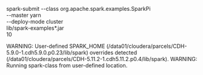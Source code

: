  spark-submit --class org.apache.spark.examples.SparkPi \
     --master yarn \
     --deploy-mode cluster \
     lib/spark-examples*.jar \
     10


WARNING: User-defined SPARK_HOME (/data01/cloudera/parcels/CDH-5.9.0-1.cdh5.9.0.p0.23/lib/spark) overrides detected (/data01/cloudera/parcels/CDH-5.11.2-1.cdh5.11.2.p0.4/lib/spark).
WARNING: Running spark-class from user-defined location.